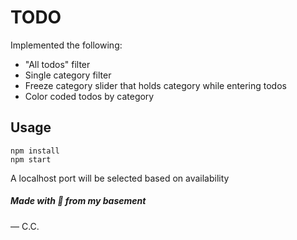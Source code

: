 TODO 
=======================================

Implemented the following:
* "All todos" filter
* Single category filter
* Freeze category slider that holds category while entering todos
* Color coded todos by category

## Usage

```
npm install
npm start
```

A localhost port will be selected based on availability 


##### Made with 💚 from my basement 
— C.C.